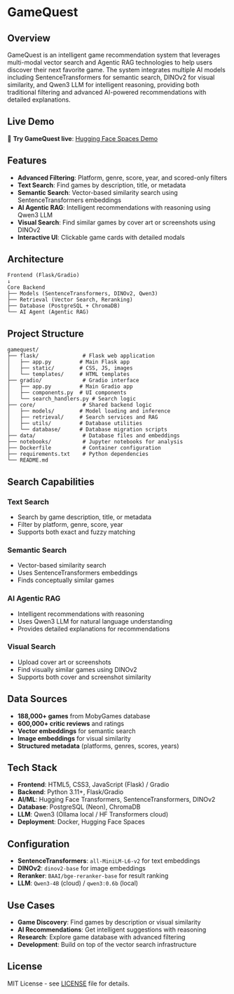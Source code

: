 # GameQuest

## Overview

GameQuest is an intelligent game recommendation system that leverages multi-modal vector search and Agentic RAG technologies to help users discover their next favorite game. The system integrates multiple AI models including SentenceTransformers for semantic search, DINOv2 for visual similarity, and Qwen3 LLM for intelligent reasoning, providing both traditional filtering and advanced AI-powered recommendations with detailed explanations.

## Live Demo

🚀 **Try GameQuest live**: [Hugging Face Spaces Demo](https://huggingface.co/spaces/celt313/agentic-rag-gamequest)

## Features

- **Advanced Filtering**: Platform, genre, score, year, and scored-only filters
- **Text Search**: Find games by description, title, or metadata
- **Semantic Search**: Vector-based similarity search using SentenceTransformers embeddings
- **AI Agentic RAG**: Intelligent recommendations with reasoning using Qwen3 LLM
- **Visual Search**: Find similar games by cover art or screenshots using DINOv2
- **Interactive UI**: Clickable game cards with detailed modals

## Architecture

```
Frontend (Flask/Gradio)
↓
Core Backend
├── Models (SentenceTransformers, DINOv2, Qwen3)
├── Retrieval (Vector Search, Reranking)
├── Database (PostgreSQL + ChromaDB)
└── AI Agent (Agentic RAG)
```

## Project Structure

```
gamequest/
├── flask/              # Flask web application
│   ├── app.py         # Main Flask app
│   ├── static/        # CSS, JS, images
│   └── templates/     # HTML templates
├── gradio/             # Gradio interface
│   ├── app.py         # Main Gradio app
│   ├── components.py  # UI components
│   └── search_handlers.py # Search logic
├── core/               # Shared backend logic
│   ├── models/        # Model loading and inference
│   ├── retrieval/     # Search services and RAG
│   ├── utils/         # Database utilities
│   └── database/      # Database migration scripts
├── data/               # Database files and embeddings
├── notebooks/          # Jupyter notebooks for analysis
├── Dockerfile          # Container configuration
├── requirements.txt    # Python dependencies
└── README.md
```

## Search Capabilities

### Text Search

- Search by game description, title, or metadata
- Filter by platform, genre, score, year
- Supports both exact and fuzzy matching

### Semantic Search

- Vector-based similarity search
- Uses SentenceTransformers embeddings
- Finds conceptually similar games

### AI Agentic RAG

- Intelligent recommendations with reasoning
- Uses Qwen3 LLM for natural language understanding
- Provides detailed explanations for recommendations

### Visual Search

- Upload cover art or screenshots
- Find visually similar games using DINOv2
- Supports both cover and screenshot similarity

## Data Sources

- **188,000+ games** from MobyGames database
- **600,000+ critic reviews** and ratings
- **Vector embeddings** for semantic search
- **Image embeddings** for visual similarity
- **Structured metadata** (platforms, genres, scores, years)

## Tech Stack

- **Frontend**: HTML5, CSS3, JavaScript (Flask) / Gradio
- **Backend**: Python 3.11+, Flask/Gradio
- **AI/ML**: Hugging Face Transformers, SentenceTransformers, DINOv2
- **Database**: PostgreSQL (Neon), ChromaDB
- **LLM**: Qwen3 (Ollama local / HF Transformers cloud)
- **Deployment**: Docker, Hugging Face Spaces

## Configuration

- **SentenceTransformers**: `all-MiniLM-L6-v2` for text embeddings
- **DINOv2**: `dinov2-base` for image embeddings
- **Reranker**: `BAAI/bge-reranker-base` for result ranking
- **LLM**: `Qwen3-4B` (cloud) / `qwen3:0.6b` (local)

## Use Cases

- **Game Discovery**: Find games by description or visual similarity
- **AI Recommendations**: Get intelligent suggestions with reasoning
- **Research**: Explore game database with advanced filtering
- **Development**: Build on top of the vector search infrastructure

## License

MIT License - see [LICENSE](LICENSE) file for details.
